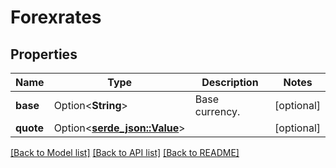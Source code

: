 # Forexrates

## Properties

Name | Type | Description | Notes
------------ | ------------- | ------------- | -------------
**base** | Option<**String**> | Base currency. | [optional]
**quote** | Option<[**serde_json::Value**](.md)> |  | [optional]

[[Back to Model list]](../README.md#documentation-for-models) [[Back to API list]](../README.md#documentation-for-api-endpoints) [[Back to README]](../README.md)



